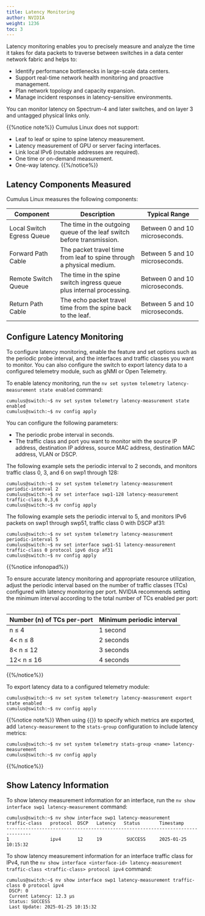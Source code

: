 ```yaml
---
title: Latency Monitoring
author: NVIDIA
weight: 1236
toc: 3
---
```

Latency monitoring enables you to precisely measure and analyze the time it takes for data packets to traverse between switches in a data center network fabric and helps to:
- Identify performance bottlenecks in large-scale data centers.
- Support real-time network health monitoring and proactive management.
- Plan network topology and capacity expansion.
- Manage incident responses in latency-sensitive environments.

You can monitor latency on Spectrum-4 and later switches, and on layer 3 and untagged physical links only.

{{%notice note%}}
Cumulus Linux does not support:
- Leaf to leaf or spine to spine latency measurement.
- Latency measurement of GPU or server facing interfaces.
- Link local IPv6 (routable addresses are required).
- One time or on-demand measurement.
- One-way latency.
{{%/notice%}}

## Latency Components Measured

Cumulus Linux measures the following components:

| Component | Description | Typical Range  |
| ------------- | -------------- | --------------- |
| Local Switch Egress Queue | The time in the outgoing queue of the leaf switch before transmission. | Between 0 and 10 microseconds. |
| Forward Path Cable  | The packet travel time from leaf to spine through a physical medium. | Between 5 and 10 microseconds. |
| Remote Switch Queue | The time in the spine switch ingress queue plus internal processing. | Between 0 and 10 microseconds. |
| Return Path Cable | The echo packet travel time from the spine back to the leaf.| Between 5 and 10 microseconds. |

## Configure Latency Monitoring

To configure latency monitoring, enable the feature and set options such as the periodic probe interval, and the interfaces and traffic classes you want to monitor. You can also configure the switch to export latency data to a configured telemetry module, such as gNMI or Open Telemetry.

To enable latency monitoring, run the `nv set system telemetry latency-measurement state enabled` command:

```
cumulus@switch:~$ nv set system telemetry latency-measurement state enabled
cumulus@switch:~$ nv config apply
```

You can configure the following parameters:
- The periodic probe interval in seconds.
- The traffic class and port you want to monitor with the source IP address, destination IP address, source MAC address, destination MAC address, VLAN or DSCP.

The following example sets the periodic interval to 2 seconds, and monitors traffic class 0, 3, and 6 on swp1 through 128:

```
cumulus@switch:~$ nv set system telemetry latency-measurement periodic-interval 2 
cumulus@switch:~$ nv set interface swp1-128 latency-measurement traffic-class 0,3,6
cumulus@switch:~$ nv config apply
```

The following example sets the periodic interval to 5, and monitors IPv6 packets on swp1 through swp51, traffic class 0 with DSCP af31:

```
cumulus@switch:~$ nv set system telemetry latency-measurement periodic-interval 5
cumulus@switch:~$ nv set interface swp1-51 latency-measurement traffic-class 0 protocol ipv6 dscp af31
cumulus@switch:~$ nv config apply
```

{{%notice infonopad%}}

To ensure accurate latency monitoring and appropriate resource utilization, adjust the periodic interval based on the number of traffic classes (TCs) configured with latency monitoring per port. NVIDIA recommends setting the minimum interval according to the total number of TCs enabled per port:<br><br>


| Number (n) of TCs per-port | Minimum periodic interval |
| ------- | ----------- |
| n ≤ 4 | 1 second |
| 4< n ≤ 8 | 2 seconds |
| 8< n ≤ 12 | 3 seconds |
| 12< n ≤ 16 | 4 seconds |

{{%/notice%}}

To export latency data to a configured telemetry module:

```
cumulus@switch:~$ nv set system telemetry latency-measurement export state enabled 
cumulus@switch:~$ nv config apply
```

{{%notice note%}}
When using {{<link url="Open-Telemetry-Export/#customize-export" text="statistic groups">}} to specify which metrics are exported, add `latency-measurement` to the `stats-group` configuration to include latency metrics:

```
cumulus@switch:~$ nv set system telemetry stats-group <name> latency-measurement
cumulus@switch:~$ nv config apply
```
{{%/notice%}}

## Show Latency Information

To show latency measurement information for an interface, run the `nv show interface swp1 latency-measurement` command:

```
cumulus@switch:~$ nv show interface swp1 latency-measurement
traffic-class   protocol  DSCP   Latency   Status       Timestamp 
------------------------------------------------------------------------------- 
1               ipv4      12     19         SUCCESS     2025-01-25 10:15:32 
```

To show latency measurement information for an interface traffic class for IPv4, run the `nv show interface <interface-id> latency-measurement traffic-class <traffic-class> protocol ipv4` command:

```
cumulus@switch:~$ nv show interface swp1 latency-measurement traffic-class 0 protocol ipv4 
 DSCP: 0 
 Current Latency: 12.3 μs 
 Status: SUCCESS 
 Last Update: 2025-01-25 10:15:32 
```
